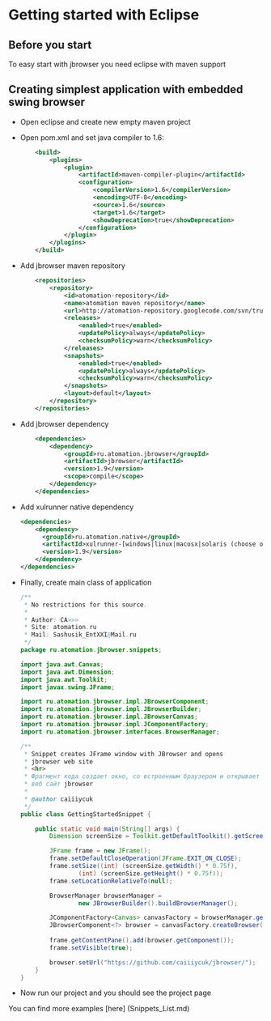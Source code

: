 # Getting started with Eclipse

## Before you start
To easy start with jbrowser you need eclipse with maven support


## Creating simplest application with embedded swing browser

* Open eclipse and create new empty maven project
* Open pom.xml and set java compiler to 1.6:
	```xml
		<build>
			<plugins>
				<plugin>
					<artifactId>maven-compiler-plugin</artifactId>
					<configuration>
						<compilerVersion>1.6</compilerVersion>
						<encoding>UTF-8</encoding>
						<source>1.6</source>
						<target>1.6</target>
						<showDeprecation>true</showDeprecation>
					</configuration>
				</plugin>
			</plugins>
		</build>
	```
* Add jbrowser maven repository
	```xml
		<repositories>
			<repository>
				<id>atomation-repository</id>
				<name>atomation maven repository</name>
				<url>http://atomation-repository.googlecode.com/svn/trunk</url>
				<releases>
					<enabled>true</enabled>
					<updatePolicy>always</updatePolicy>
					<checksumPolicy>warn</checksumPolicy>
				</releases>
				<snapshots>
					<enabled>true</enabled>
					<updatePolicy>always</updatePolicy>
					<checksumPolicy>warn</checksumPolicy>
				</snapshots>
				<layout>default</layout>
			</repository>
		</repositories>
	```
* Add jbrowser dependency
	```xml
		<dependencies>
			<dependency>
				<groupId>ru.atomation.jbrowser</groupId>
				<artifactId>jbrowser</artifactId>
				<version>1.9</version>
				<scope>compile</scope>
			</dependency>
		</dependencies>
	```
* Add xulrunner native dependency
	```xml
	<dependencies>
	    <dependency>
	      <groupId>ru.atomation.native</groupId>
	      <artifactId>xulrunner-[windows|linux|macosx|solaris (choose one)]</artifactId>
	      <version>1.9</version>
	    </dependency>
	</dependencies>
	```
* Finally, create main class of application
	```java
	/**
	 * No restrictions for this source.
	 *
	 * Author: CA>>>
	 * Site: atomation.ru
	 * Mail: Sashusik_EntXXI@Mail.ru
	 */
	package ru.atomation.jbrowser.snippets;
	
	import java.awt.Canvas;
	import java.awt.Dimension;
	import java.awt.Toolkit;
	import javax.swing.JFrame;
	
	import ru.atomation.jbrowser.impl.JBrowserComponent;
	import ru.atomation.jbrowser.impl.JBrowserBuilder;
	import ru.atomation.jbrowser.impl.JBrowserCanvas;
	import ru.atomation.jbrowser.impl.JComponentFactory;
	import ru.atomation.jbrowser.interfaces.BrowserManager;
	
	/**
	 * Snippet creates JFrame window with JBrowser and opens
	 * jbrowser web site
	 * <hr>
	 * Фрагмент кода создает окно, со встроенным браузером и открывает
	 * веб сайт jbrowser
	 * 
	 * @author caiiiycuk
	 */
	public class GettingStartedSnippet {
	
	    public static void main(String[] args) {
	        Dimension screenSize = Toolkit.getDefaultToolkit().getScreenSize();
	
	        JFrame frame = new JFrame();
	        frame.setDefaultCloseOperation(JFrame.EXIT_ON_CLOSE);
	        frame.setSize((int) (screenSize.getWidth() * 0.75f),
	                (int) (screenSize.getHeight() * 0.75f));
	        frame.setLocationRelativeTo(null);
	
	        BrowserManager browserManager =
	                new JBrowserBuilder().buildBrowserManager();
	
	        JComponentFactory<Canvas> canvasFactory = browserManager.getComponentFactory(JBrowserCanvas.class);
	        JBrowserComponent<?> browser = canvasFactory.createBrowser();
	        
	        frame.getContentPane().add(browser.getComponent());
	        frame.setVisible(true);
	
	        browser.setUrl("https://github.com/caiiiycuk/jbrowser/");
	    }
	}
	```

* Now run our project and you should see the project page

You can find more examples [here] (Snippets_List.md)
